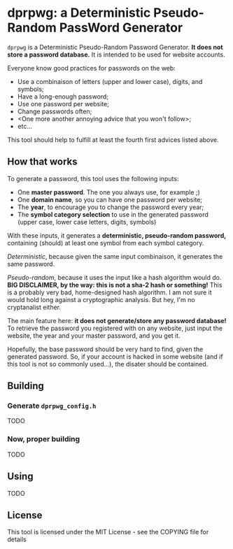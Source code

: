 # dprpwg: a Deterministic Pseudo-Random PassWord Generator

`dprpwg` is a Deterministic Pseudo-Random Password Generator.
**It does not store a password database.**
It is intended to be used for website accounts.

Everyone know good practices for passwords on the web:
- Use a combinaison of letters (upper and lower case), digits, and symbols;
- Have a long-enough password;
- Use one password per website;
- Change passwords often;
- <One more another annoying advice that you won't follow>;
- etc...

This tool should help to fulfill at least the fourth first advices listed
above.

## How that works

To generate a password, this tool uses the following inputs:
- One **master password**. The one you always use, for example ;)
- One **domain name**, so you can have one password per website;
- The **year**, to encourage you to change the password every year;
- The **symbol category selection** to use in the generated password
(upper case, lower case letters, digits, symbols)

With these inputs, it generates a **deterministic, pseudo-random password,**
containing (should) at least one symbol from each symbol category.

*Deterministic*, because given the same input combinaison, it generates
the same password.

*Pseudo-random*, because it uses the input like a hash algorithm would do.
**BIG DISCLAIMER, by the way: this is not a sha-2 hash or something!**
This is a probably very bad, home-designed hash algorithm. I am not sure
it would hold long against a cryptographic analysis.
But hey, I'm no cryptanalist either.

The main feature here: **it does not generate/store any password database!**
To retrieve the password you registered with on any website, just input
the website, the year and your master password, and you get it.

Hopefully, the base password should be very hard to find, given the generated
password. So, if your account is hacked in some website (and if this tool
is not so commonly used...), the disater should be contained.

## Building

### Generate `dprpwg_config.h`

TODO

### Now, proper building

TODO

## Using

TODO

## License

This tool is licensed under the MIT License - see the COPYING file for details
